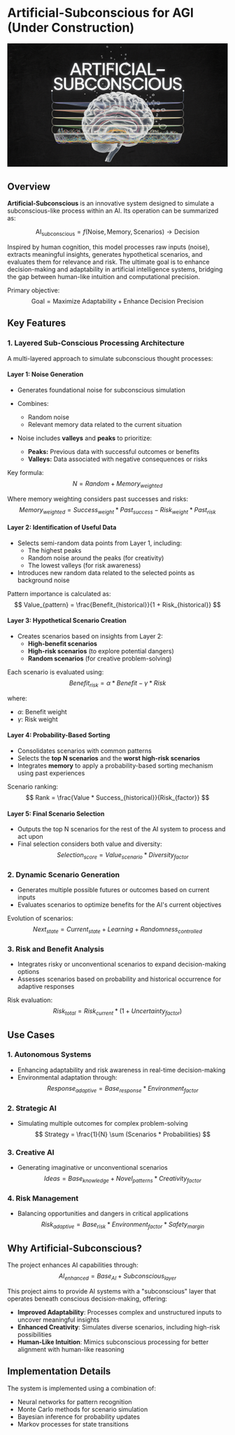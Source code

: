 # Artificial-Subconscious for AGI (Under Construction)

![Cover Image](media/cover_img.png)

## Overview
**Artificial-Subconscious** is an innovative system designed to simulate a subconscious-like process within an AI. Its operation can be summarized as:

$$
\text{AI}_{\text{subconscious}} = f(\text{Noise}, \text{Memory}, \text{Scenarios}) \rightarrow \text{Decision}
$$

Inspired by human cognition, this model processes raw inputs (noise), extracts meaningful insights, generates hypothetical scenarios, and evaluates them for relevance and risk. The ultimate goal is to enhance decision-making and adaptability in artificial intelligence systems, bridging the gap between human-like intuition and computational precision.

Primary objective:
$$
\text{Goal} = \text{Maximize Adaptability} + \text{Enhance Decision Precision}
$$

## Key Features

### **1. Layered Sub-Conscious Processing Architecture**
A multi-layered approach to simulate subconscious thought processes:

#### **Layer 1: Noise Generation**
- Generates foundational noise for subconscious simulation
- Combines:
  - Random noise
  - Relevant memory data related to the current situation

- Noise includes **valleys** and **peaks** to prioritize:
  - **Peaks:** Previous data with successful outcomes or benefits
  - **Valleys:** Data associated with negative consequences or risks

Key formula:
$$
N = Random + Memory_{weighted}
$$

Where memory weighting considers past successes and risks:
$$
Memory_{weighted} = Success_{weight} * Past_{success} - Risk_{weight} * Past_{risk}
$$

#### **Layer 2: Identification of Useful Data**
- Selects semi-random data points from Layer 1, including:
  - The highest peaks
  - Random noise around the peaks (for creativity)
  - The lowest valleys (for risk awareness)
- Introduces new random data related to the selected points as background noise

Pattern importance is calculated as:
$$
Value_{pattern} = \frac{Benefit_{historical}}{1 + Risk_{historical}}
$$

#### **Layer 3: Hypothetical Scenario Creation**
- Creates scenarios based on insights from Layer 2:
  - **High-benefit scenarios**
  - **High-risk scenarios** (to explore potential dangers)
  - **Random scenarios** (for creative problem-solving)

Each scenario is evaluated using:
$$
Benefit_{risk} = \alpha * Benefit - \gamma * Risk
$$

where:
- $\alpha$: Benefit weight
- $\gamma$: Risk weight

#### **Layer 4: Probability-Based Sorting**
- Consolidates scenarios with common patterns
- Selects the **top N scenarios** and the **worst high-risk scenarios**
- Integrates **memory** to apply a probability-based sorting mechanism using past experiences

Scenario ranking:
$$
Rank = \frac{Value * Success_{historical}}{Risk_{factor}}
$$

#### **Layer 5: Final Scenario Selection**
- Outputs the top N scenarios for the rest of the AI system to process and act upon
- Final selection considers both value and diversity:
$$
Selection_{score} = Value_{scenario} * Diversity_{factor}
$$

### **2. Dynamic Scenario Generation**
- Generates multiple possible futures or outcomes based on current inputs
- Evaluates scenarios to optimize benefits for the AI's current objectives

Evolution of scenarios:
$$
Next_{state} = Current_{state} + Learning + Randomness_{controlled}
$$

### **3. Risk and Benefit Analysis**
- Integrates risky or unconventional scenarios to expand decision-making options
- Assesses scenarios based on probability and historical occurrence for adaptive responses

Risk evaluation:
$$
Risk_{total} = Risk_{current} * (1 + Uncertainty_{factor})
$$

## Use Cases

### **1. Autonomous Systems**
- Enhancing adaptability and risk awareness in real-time decision-making
- Environmental adaptation through:
$$
Response_{adaptive} = Base_{response} * Environment_{factor}
$$

### **2. Strategic AI**
- Simulating multiple outcomes for complex problem-solving
$$
Strategy = \frac{1}{N} \sum (Scenarios * Probabilities)
$$

### **3. Creative AI**
- Generating imaginative or unconventional scenarios
$$
Ideas = Base_{knowledge} + Novel_{patterns} * Creativity_{factor}
$$

### **4. Risk Management**
- Balancing opportunities and dangers in critical applications
$$
Risk_{adaptive} = Base_{risk} * Environment_{factor} * Safety_{margin}
$$

## Why Artificial-Subconscious?
The project enhances AI capabilities through:
$$
AI_{enhanced} = Base_{AI} + Subconscious_{layer}
$$

This project aims to provide AI systems with a "subconscious" layer that operates beneath conscious decision-making, offering:
- **Improved Adaptability**: Processes complex and unstructured inputs to uncover meaningful insights
- **Enhanced Creativity**: Simulates diverse scenarios, including high-risk possibilities
- **Human-Like Intuition**: Mimics subconscious processing for better alignment with human-like reasoning

## Implementation Details
The system is implemented using a combination of:
- Neural networks for pattern recognition
- Monte Carlo methods for scenario simulation
- Bayesian inference for probability updates
- Markov processes for state transitions